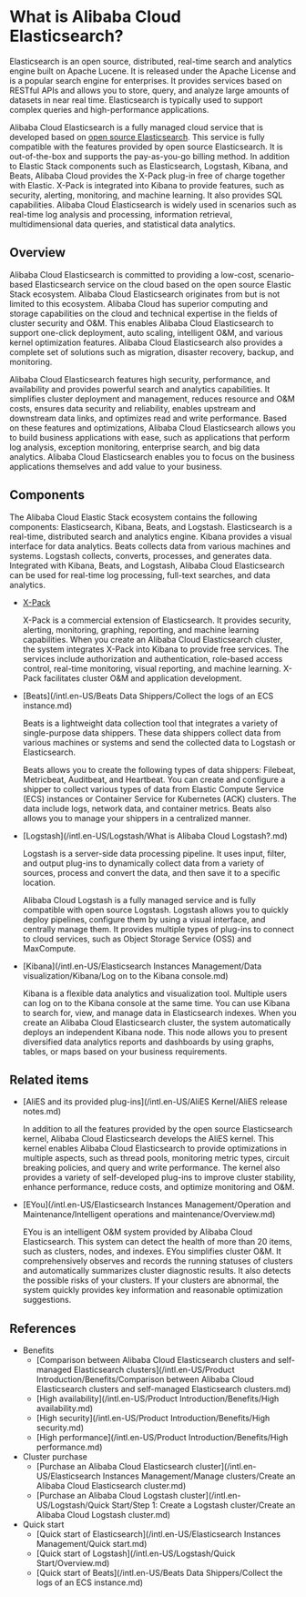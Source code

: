 # What is Alibaba Cloud Elasticsearch?

Elasticsearch is an open source, distributed, real-time search and analytics engine built on Apache Lucene. It is released under the Apache License and is a popular search engine for enterprises. It provides services based on RESTful APIs and allows you to store, query, and analyze large amounts of datasets in near real time. Elasticsearch is typically used to support complex queries and high-performance applications.

Alibaba Cloud Elasticsearch is a fully managed cloud service that is developed based on [open source Elasticsearch](https://www.elastic.co/cn/elasticsearch/features). This service is fully compatible with the features provided by open source Elasticsearch. It is out-of-the-box and supports the pay-as-you-go billing method. In addition to Elastic Stack components such as Elasticsearch, Logstash, Kibana, and Beats, Alibaba Cloud provides the X-Pack plug-in free of charge together with Elastic. X-Pack is integrated into Kibana to provide features, such as security, alerting, monitoring, and machine learning. It also provides SQL capabilities. Alibaba Cloud Elasticsearch is widely used in scenarios such as real-time log analysis and processing, information retrieval, multidimensional data queries, and statistical data analytics.

## Overview

Alibaba Cloud Elasticsearch is committed to providing a low-cost, scenario-based Elasticsearch service on the cloud based on the open source Elastic Stack ecosystem. Alibaba Cloud Elasticsearch originates from but is not limited to this ecosystem. Alibaba Cloud has superior computing and storage capabilities on the cloud and technical expertise in the fields of cluster security and O&M. This enables Alibaba Cloud Elasticsearch to support one-click deployment, auto scaling, intelligent O&M, and various kernel optimization features. Alibaba Cloud Elasticsearch also provides a complete set of solutions such as migration, disaster recovery, backup, and monitoring.

Alibaba Cloud Elasticsearch features high security, performance, and availability and provides powerful search and analytics capabilities. It simplifies cluster deployment and management, reduces resource and O&M costs, ensures data security and reliability, enables upstream and downstream data links, and optimizes read and write performance. Based on these features and optimizations, Alibaba Cloud Elasticsearch allows you to build business applications with ease, such as applications that perform log analysis, exception monitoring, enterprise search, and big data analytics. Alibaba Cloud Elasticsearch enables you to focus on the business applications themselves and add value to your business.

## Components

The Alibaba Cloud Elastic Stack ecosystem contains the following components: Elasticsearch, Kibana, Beats, and Logstash. Elasticsearch is a real-time, distributed search and analytics engine. Kibana provides a visual interface for data analytics. Beats collects data from various machines and systems. Logstash collects, converts, processes, and generates data. Integrated with Kibana, Beats, and Logstash, Alibaba Cloud Elasticsearch can be used for real-time log processing, full-text searches, and data analytics.

-   [X-Pack](https://www.elastic.co/guide/en/elasticsearch/reference/7.10/setup-xpack.html)

    X-Pack is a commercial extension of Elasticsearch. It provides security, alerting, monitoring, graphing, reporting, and machine learning capabilities. When you create an Alibaba Cloud Elasticsearch cluster, the system integrates X-Pack into Kibana to provide free services. The services include authorization and authentication, role-based access control, real-time monitoring, visual reporting, and machine learning. X-Pack facilitates cluster O&M and application development.

-   [Beats](/intl.en-US/Beats Data Shippers/Collect the logs of an ECS instance.md)

    Beats is a lightweight data collection tool that integrates a variety of single-purpose data shippers. These data shippers collect data from various machines or systems and send the collected data to Logstash or Elasticsearch.

    Beats allows you to create the following types of data shippers: Filebeat, Metricbeat, Auditbeat, and Heartbeat. You can create and configure a shipper to collect various types of data from Elastic Compute Service \(ECS\) instances or Container Service for Kubernetes \(ACK\) clusters. The data include logs, network data, and container metrics. Beats also allows you to manage your shippers in a centralized manner.

-   [Logstash](/intl.en-US/Logstash/What is Alibaba Cloud Logstash?.md)

    Logstash is a server-side data processing pipeline. It uses input, filter, and output plug-ins to dynamically collect data from a variety of sources, process and convert the data, and then save it to a specific location.

    Alibaba Cloud Logstash is a fully managed service and is fully compatible with open source Logstash. Logstash allows you to quickly deploy pipelines, configure them by using a visual interface, and centrally manage them. It provides multiple types of plug-ins to connect to cloud services, such as Object Storage Service \(OSS\) and MaxCompute.

-   [Kibana](/intl.en-US/Elasticsearch Instances Management/Data visualization/Kibana/Log on to the Kibana console.md)

    Kibana is a flexible data analytics and visualization tool. Multiple users can log on to the Kibana console at the same time. You can use Kibana to search for, view, and manage data in Elasticsearch indexes. When you create an Alibaba Cloud Elasticsearch cluster, the system automatically deploys an independent Kibana node. This node allows you to present diversified data analytics reports and dashboards by using graphs, tables, or maps based on your business requirements.


## Related items

-   [AliES and its provided plug-ins](/intl.en-US/AliES Kernel/AliES release notes.md)

    In addition to all the features provided by the open source Elasticsearch kernel, Alibaba Cloud Elasticsearch develops the AliES kernel. This kernel enables Alibaba Cloud Elasticsearch to provide optimizations in multiple aspects, such as thread pools, monitoring metric types, circuit breaking policies, and query and write performance. The kernel also provides a variety of self-developed plug-ins to improve cluster stability, enhance performance, reduce costs, and optimize monitoring and O&M.

-   [EYou](/intl.en-US/Elasticsearch Instances Management/Operation and Maintenance/Intelligent operations and maintenance/Overview.md)

    EYou is an intelligent O&M system provided by Alibaba Cloud Elasticsearch. This system can detect the health of more than 20 items, such as clusters, nodes, and indexes. EYou simplifies cluster O&M. It comprehensively observes and records the running statuses of clusters and automatically summarizes cluster diagnostic results. It also detects the possible risks of your clusters. If your clusters are abnormal, the system quickly provides key information and reasonable optimization suggestions.


## References

-   Benefits
    -   [Comparison between Alibaba Cloud Elasticsearch clusters and self-managed Elasticsearch clusters](/intl.en-US/Product Introduction/Benefits/Comparison between Alibaba Cloud Elasticsearch clusters and self-managed Elasticsearch clusters.md)
    -   [High availability](/intl.en-US/Product Introduction/Benefits/High availability.md)
    -   [High security](/intl.en-US/Product Introduction/Benefits/High security.md)
    -   [High performance](/intl.en-US/Product Introduction/Benefits/High performance.md)
-   Cluster purchase
    -   [Purchase an Alibaba Cloud Elasticsearch cluster](/intl.en-US/Elasticsearch Instances Management/Manage clusters/Create an Alibaba Cloud Elasticsearch cluster.md)
    -   [Purchase an Alibaba Cloud Logstash cluster](/intl.en-US/Logstash/Quick Start/Step 1: Create a Logstash cluster/Create an Alibaba Cloud Logstash cluster.md)
-   Quick start
    -   [Quick start of Elasticsearch](/intl.en-US/Elasticsearch Instances Management/Quick start.md)
    -   [Quick start of Logstash](/intl.en-US/Logstash/Quick Start/Overview.md)
    -   [Quick start of Beats](/intl.en-US/Beats Data Shippers/Collect the logs of an ECS instance.md)

